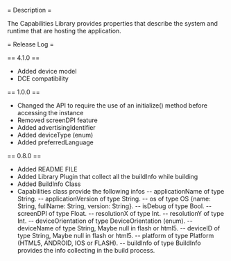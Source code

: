 = Description =

The Capabilities Library provides properties that describe the system and runtime that are hosting the application.


= Release Log =

== 4.1.0 ==

- Added device model
- DCE compatibility

== 1.0.0 ==

- Changed the API to require the use of an initialize() method before accessing the instance
- Removed screenDPI feature
- Added advertisingIdentifier
- Added deviceType (enum)
- Added preferredLanguage

== 0.8.0 ==

- Added README FILE
- Added Library Plugin that collect all the buildInfo while building
- Added BuildInfo Class
- Capabilities class provide the following infos
-- applicationName of type String.
-- applicationVersion of type String.
-- os of type OS {name: String, fullName: String, version: String}.
-- isDebug of type Bool.
-- screenDPI of type Float.
-- resolutionX of type Int.
-- resolutionY of type Int.
-- deviceOrientation of type DeviceOrientation (enum).
-- deviceName of type String, Maybe null in flash or html5.
-- deviceID of type String, Maybe null in flash or html5.
-- platform of type Platform (HTML5, ANDROID, IOS or FLASH).
-- buildInfo of type BuildInfo provides the info collecting in the build process.
